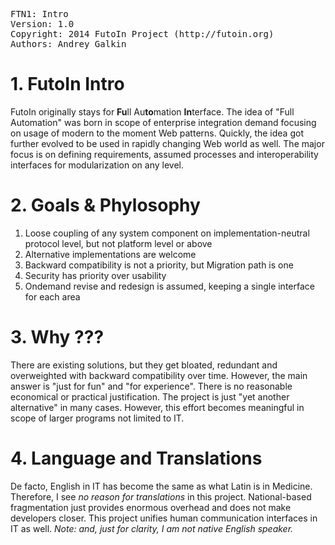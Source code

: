 <pre>
FTN1: Intro
Version: 1.0
Copyright: 2014 FutoIn Project (http://futoin.org)
Authors: Andrey Galkin
</pre>


# 1. FutoIn Intro

FutoIn originally stays for **Fu**ll Au**to**mation **In**terface.
The idea of "Full Automation" was born in scope of enterprise integration demand focusing on usage
of modern to the moment Web patterns. Quickly, the idea got further evolved to be used in rapidly changing
Web world as well. The major focus is on defining requirements, assumed processes and interoperability interfaces
for modularization on any level.

# 2. Goals & Phylosophy
1. Loose coupling of any system component on implementation-neutral protocol level, but not platform level or above
2. Alternative implementations are welcome
3. Backward compatibility is not a priority, but Migration path is one
4. Security has priority over usability
5. Ondemand revise and redesign is assumed, keeping a single interface for each area

# 3. Why ???
There are existing solutions, but they get bloated, redundant and overweighted with backward
compatibility over time. However, the main answer is "just for fun" and "for experience". There is no reasonable
economical or practical justification. The project is just "yet another alternative" in many cases.
However, this effort becomes meaningful in scope of larger programs not limited to IT.

# 4. Language and Translations
De facto, English in IT has become the same as what Latin is in Medicine. Therefore, I see *no reason for translations* in
this project. National-based fragmentation just provides enormous overhead and does not make developers closer. This project
unifies human communication interfaces in IT as well. *Note: and, just for clarity, I am not native English speaker.*
